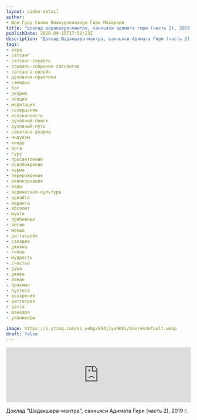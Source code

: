 ```yaml
---
layout: video-detail
author:
- Шри Гуру Свами Вишнудевананда Гири Махарадж
title: "доклад шадакшара-мантра, санньяси адимата гири (часть 2), 2019 г"
publishDate: 2020-09-15T17:59:23Z
description: "Доклад Шадакшара-мантра, санньяси Адимата Гири (часть 2), 2019 г."
tags: 
- вера
- сатсанг
- сатсанг-слушать
- слушать-собрание-сатсангов
- сатсанга-онлайн
- духовная-практика
- самадхи
- бог
- дхарма
- лекция
- медитация
- созерцание
- осознанность
- духовный-поиск
- духовный-путь
- санатана-дхарма
- индуизм
- хинду
- йога
- гуру
- просветление
- освобождение
- карма
- перерождение
- реинкорнация
- веды
- ведическая-культура
- адвайта
- веданта
- абсолют
- мукти
- прибежище
- йогин
- мокша
- даттатрейя
- сахаджа
- джняна
- гняна
- мудрость
- счастье
- душа
- джива
- атман
- брахман
- пустота
- воззрение
- даттатрея
- датта
- шанкара
- упанишады

image: https://i.ytimg.com/vi_webp/HA4j1yvHKKs/maxresdefault.webp
draft: false
---
```


<iframe width="100%" src="https://www.youtube.com/embed/HA4j1yvHKKs" frameborder="0" allowfullscreen=""></iframe> 

 Доклад "Шадакшара-мантра", санньяси Адимата Гири (часть 2), 2019 г.

  

 
